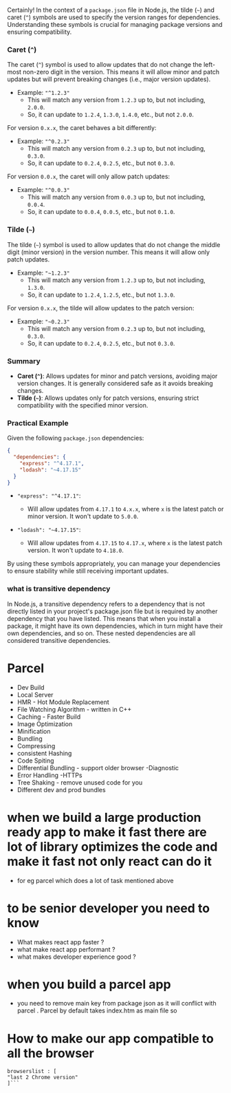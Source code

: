 Certainly! In the context of a `package.json` file in Node.js, the tilde (`~`) and caret (`^`) symbols are used to specify the version ranges for dependencies. Understanding these symbols is crucial for managing package versions and ensuring compatibility.

### Caret (`^`)

The caret (`^`) symbol is used to allow updates that do not change the left-most non-zero digit in the version. This means it will allow minor and patch updates but will prevent breaking changes (i.e., major version updates).

- Example: `"^1.2.3"`
  - This will match any version from `1.2.3` up to, but not including, `2.0.0`.
  - So, it can update to `1.2.4`, `1.3.0`, `1.4.0`, etc., but not `2.0.0`.

For version `0.x.x`, the caret behaves a bit differently:

- Example: `"^0.2.3"`
  - This will match any version from `0.2.3` up to, but not including, `0.3.0`.
  - So, it can update to `0.2.4`, `0.2.5`, etc., but not `0.3.0`.

For version `0.0.x`, the caret will only allow patch updates:

- Example: `"^0.0.3"`
  - This will match any version from `0.0.3` up to, but not including, `0.0.4`.
  - So, it can update to `0.0.4`, `0.0.5`, etc., but not `0.1.0`.

### Tilde (`~`)

The tilde (`~`) symbol is used to allow updates that do not change the middle digit (minor version) in the version number. This means it will allow only patch updates.

- Example: `"~1.2.3"`
  - This will match any version from `1.2.3` up to, but not including, `1.3.0`.
  - So, it can update to `1.2.4`, `1.2.5`, etc., but not `1.3.0`.

For version `0.x.x`, the tilde will allow updates to the patch version:

- Example: `"~0.2.3"`
  - This will match any version from `0.2.3` up to, but not including, `0.3.0`.
  - So, it can update to `0.2.4`, `0.2.5`, etc., but not `0.3.0`.

### Summary

- **Caret (`^`)**: Allows updates for minor and patch versions, avoiding major version changes. It is generally considered safe as it avoids breaking changes.
- **Tilde (`~`)**: Allows updates only for patch versions, ensuring strict compatibility with the specified minor version.

### Practical Example

Given the following `package.json` dependencies:

```json
{
  "dependencies": {
    "express": "^4.17.1",
    "lodash": "~4.17.15"
  }
}
```

- `"express": "^4.17.1"`:

  - Will allow updates from `4.17.1` to `4.x.x`, where `x` is the latest patch or minor version. It won't update to `5.0.0`.

- `"lodash": "~4.17.15"`:
  - Will allow updates from `4.17.15` to `4.17.x`, where `x` is the latest patch version. It won't update to `4.18.0`.

By using these symbols appropriately, you can manage your dependencies to ensure stability while still receiving important updates.

### what is transitive dependency

In Node.js, a transitive dependency refers to a dependency that is not directly listed in your project's package.json file but is required by another dependency that you have listed. This means that when you install a package, it might have its own dependencies, which in turn might have their own dependencies, and so on. These nested dependencies are all considered transitive dependencies.

# Parcel

- Dev Build
- Local Server
- HMR - Hot Module Replacement
- File Watching Algorithm - written in C++
- Caching - Faster Build
- Image Optimization
- Minification
- Bundling
- Compressing
- consistent Hashing
- Code Spiting
- Differential Bundling - support older browser
  -Diagnostic
- Error Handling
  -HTTPs
- Tree Shaking - remove unused code for you
- Different dev and prod bundles

# when we build a large production ready app to make it fast there are lot of library optimizes the code and make it fast not only react can do it

- for eg parcel which does a lot of task mentioned above

# to be senior developer you need to know

- What makes react app faster ?
- what make react app performant ?
- what makes developer experience good ?

# when you build a parcel app

- you need to remove main key from package json as it will conflict with parcel . Parcel by default takes index.htm as main file so

# How to make our app compatible to all the browser

````
browserslist : [
"last 2 Chrome version"
]```
````
